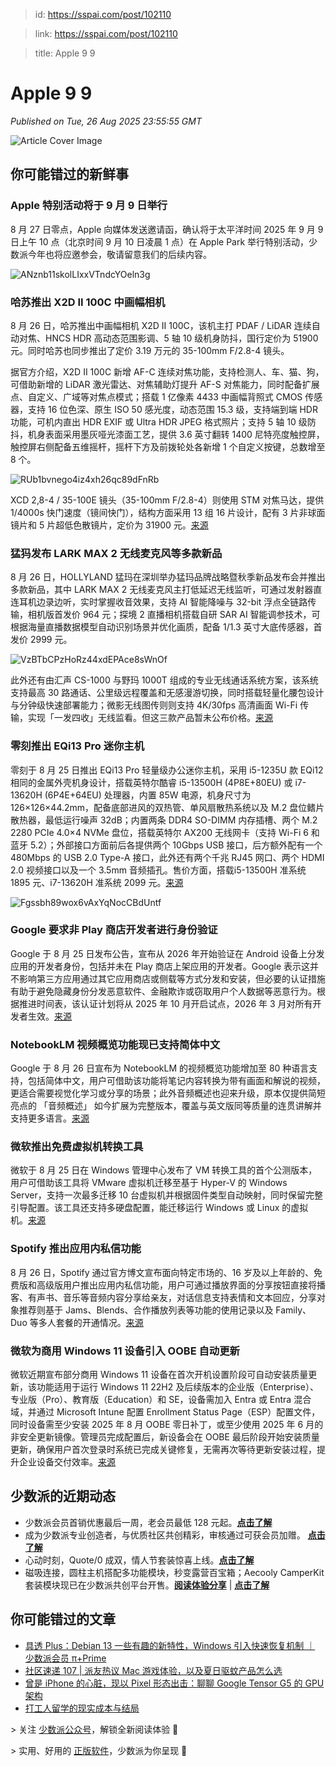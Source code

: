 > id: https://sspai.com/post/102110

> link: https://sspai.com/post/102110

> title: Apple 9 9

# Apple 9 9
_Published on Tue, 26 Aug 2025 23:55:55 GMT_

![Article Cover Image](https://cdnfile.sspai.com/editor/u_/d2muoutb34takuikh2o0)  

你可能错过的新鲜事
---------

### Apple 特别活动将于 9 月 9 日举行

8 月 27 日零点，Apple 向媒体发送邀请函，确认将于太平洋时间 2025 年 9 月 9 日上午 10 点（北京时间 9 月 10 日凌晨 1 点）在 Apple Park 举行特别活动，少数派今年也将应邀参会，敬请留意我们的后续内容。

![ANznb11skolLIxxVTndcYOeln3g](https://cdnfile.sspai.com/editor/u_/d2muovdb34taksv534o0.png?imageView2/2/w/1120/q/90/interlace/1/ignore-error/1/format/webp)

### 哈苏推出 X2D II 100C 中画幅相机

8 月 26 日，哈苏推出中画幅相机 X2D II 100C，该机主打 PDAF / LiDAR 连续自动对焦、HNCS HDR 高动态范围影调、5 轴 10 级机身防抖，国行定价为 51900 元。同时哈苏也同步推出了定价 3.19 万元的 35-100mm F/2.8-4 镜头。

据官方介绍，X2D II 100C 新增 AF-C 连续对焦功能，支持检测人、车、猫、狗，可借助新增的 LiDAR 激光雷达、对焦辅助灯提升 AF-S 对焦能力，同时配备扩展点、自定义、广域等对焦点模式；搭载 1 亿像素 4433 中画幅背照式 CMOS 传感器，支持 16 位色深、原生 ISO 50 感光度，动态范围 15.3 级，支持端到端 HDR 功能，可机内直出 HDR EXIF 或 Ultra HDR JPEG 格式照片；支持 5 轴 10 级防抖，机身表面采用墨灰哑光漆面工艺，提供 3.6 英寸翻转 1400 尼特亮度触控屏，触控屏右侧配备五维摇杆，摇杆下方及前拨轮处各新增 1 个自定义按键，总数增至 8 个。

![RUb1bvnego4iz4xh26qc89dFnRb](https://cdnfile.sspai.com/editor/u_/d2muovlb34taksv534og.png?imageView2/2/w/1120/q/90/interlace/1/ignore-error/1/format/webp)

XCD 2,8-4 / 35-100E 镜头（35-100mm F/2.8-4）则使用 STM 对焦马达，提供 1/4000s 快门速度（镜间快门），结构方面采用 13 组 16 片设计，配有 3 片非球面镜片和 5 片超低色散镜片，定价为 31900 元。[来源](https://www.ithome.com/0/878/212.htm)

### 猛犸发布 LARK MAX 2 无线麦克风等多款新品

8 月 26 日，HOLLYLAND 猛玛在深圳举办猛玛品牌战略暨秋季新品发布会并推出多款新品，其中 LARK MAX 2 无线麦克风主打低延迟无线监听，可通过发射器直连耳机边录边听，实时掌握收音效果，支持 AI 智能降噪与 32-bit 浮点全链路传输，相机版首发价 964 元；探境 2 直播相机搭载自研 SAR AI 智能调参技术，可根据海量直播数据模型自动识别场景并优化画质，配备 1/1.3 英寸大底传感器，首发价 2999 元。

![VzBTbCPzHoRz44xdEPAce8sWnOf](https://cdnfile.sspai.com/editor/u_/d2mup0db34takqj214q0.png?imageView2/2/w/1120/q/90/interlace/1/ignore-error/1/format/webp)

此外还有由汇声 CS-1000 与野玛 1000T 组成的专业无线通话系统方案，该系统支持最高 30 路通话、公里级远程覆盖和无感漫游切换，同时搭载轻量化腰包设计与分钟级快速部署能力；微影无线图传则则支持 4K/30fps 高清画面 Wi-Fi 传输，实现「一发四收」无线监看。但这三款产品暂未公布价格。[来源](https://www.leikeji.com/article/71333)

### 零刻推出 EQi13 Pro 迷你主机

零刻于 8 月 25 日推出 EQi13 Pro 轻量级办公迷你主机，采用 i5-1235U 款 EQi12 相同的金属外壳机身设计，搭载英特尔酷睿 i5-13500H (4P8E+80EU) 或 i7-13620H (6P4E+64EU) 处理器，内置 85W 电源，机身尺寸为 126×126×44.2mm，配备底部进风的双热管、单风扇散热系统以及 M.2 盘位鳍片散热器，最低运行噪声 32dB；内置两条 DDR4 SO-DIMM 内存插槽、两个 M.2 2280 PCIe 4.0×4 NVMe 盘位，搭载英特尔 AX200 无线网卡（支持 Wi-Fi 6 和蓝牙 5.2）；外部接口方面前后各提供两个 10Gbps USB 接口，后方额外配有一个 480Mbps 的 USB 2.0 Type-A 接口，此外还有两个千兆 RJ45 网口、两个 HDMI 2.0 视频接口以及一个 3.5mm 音频插孔。售价方面，搭载i5-13500H 准系统 1895 元、i7-13620H 准系统 2099 元。[来源](https://www.ithome.com/0/877/943.htm)

![Fgssbh89wox6vAxYqNocCBdUntf](https://cdnfile.sspai.com/editor/u_/d2mup0lb34taksv534p0.png?imageView2/2/w/1120/q/90/interlace/1/ignore-error/1/format/webp)

### Google 要求非 Play 商店开发者进行身份验证

Google 于 8 月 25 日发布公告，宣布从 2026 年开始验证在 Android 设备上分发应用的开发者身份，包括并未在 Play 商店上架应用的开发者。Google 表示这并不影响第三方应用通过其它应用商店或侧载等方式分发和安装，但必要的认证措施有助于避免隐藏身份分发恶意软件、金融欺诈或窃取用户个人数据等恶意行为。根据推进时间表，该认证计划将从 2025 年 10 月开启试点，2026 年 3 月对所有开发者生效。[来源](https://android-developers.googleblog.com/2025/08/elevating-android-security.html)

### NotebookLM 视频概览功能现已支持简体中文

Google 于 8 月 26 日宣布为 NotebookLM 的视频概览功能增加至 80 种语言支持，包括简体中文，用户可借助该功能将笔记内容转换为带有画面和解说的视频，更适合需要视觉化学习或分享的场景；此外音频概述也迎来升级，原本仅提供简短亮点的 「音频概述」 如今扩展为完整版本，覆盖与英文版同等质量的连贯讲解并支持更多语言。[来源](https://blog.google/technology/google-labs/notebook-lm-audio-video-overviews-more-languages-longer-content/)

### 微软推出免费虚拟机转换工具

微软于 8 月 25 日在 Windows 管理中心发布了 VM 转换工具的首个公测版本，用户可借助该工具将 VMware 虚拟机迁移至基于 Hyper-V 的 Windows Server，支持一次最多迁移 10 台虚拟机并根据固件类型自动映射，同时保留完整引导配置。该工具还支持多硬盘配置，能迁移运行 Windows 或 Linux 的虚拟机。[来源](https://m.ithome.com/html/877991.htm)

### Spotify 推出应用内私信功能

8 月 26 日，Spotify 通过官方博文宣布面向特定市场的、16 岁及以上年龄的、免费版和高级版用户推出应用内私信功能，用户可通过播放界面的分享按钮直接将播客、有声书、音乐等音频内容分享给亲友，对话信息支持表情和文本回应，分享对象推荐则基于 Jams、Blends、合作播放列表等功能的使用记录以及 Family、Duo 等多人套餐的开通情况。[来源](https://newsroom.spotify.com/2025-08-26/introducing-messages-a-new-way-to-share-what-you-love-on-spotify-with-friends-and-family/)

### 微软为商用 Windows 11 设备引入 OOBE 自动更新

微软近期宣布部分商用 Windows 11 设备在首次开机设置阶段可自动安装质量更新，该功能适用于运行 Windows 11 22H2 及后续版本的企业版（Enterprise）、专业版（Pro）、教育版（Education）和 SE，设备需加入 Entra 或 Entra 混合域，并通过 Microsoft Intune 配置 Enrollment Status Page（ESP）配置文件，同时设备需至少安装 2025 年 8 月 OOBE 零日补丁，或至少使用 2025 年 6 月的非安全更新镜像。管理员完成配置后，新设备会在 OOBE 最后阶段开始安装质量更新，确保用户首次登录时系统已完成关键修复，无需再次等待更新安装过程，提升企业设备交付效率。[来源](https://www.neowin.net/news/windows-11-can-now-automatically-install-updates-for-some-customers-during-oobe/)

少数派的近期动态
--------

-   少数派会员首销优惠最后一周，老会员最低 128 元起。[**点击了解**](https://sspai.com/post/101440)
-   成为少数派专业创造者，与优质社区共创精彩，审核通过可获会员加赠。 [**点击了解**](https://sspai.com/page/verified/)
-   心动时刻，Quote/0 成双，情人节套装惊喜上线。[**点击了解**](https://sspai.com/create/quote0)
-   磁吸连接，圆柱主机搭配多功能模块，秒变露营百宝箱；Aecooly CamperKit 套装模块现已在少数派共创平台开售。[**阅读体验分享**](https://sspai.com/post/101237) | [**点击了解**](https://sspai.com/product/61)

你可能错过的文章
--------

-   [具透 Plus：Debian 13 一些有趣的新特性，Windows 引入快速恢复机制 ｜ 少数派会员 π+Prime](https://sspai.com/prime/story/inside-release-notes-250826)
-   [社区速递 107 | 派友热议 Mac 游戏体验，以及夏日驱蚊产品怎么选](https://sspai.com/post/102100)
-   [曾是 iPhone 的心脏，现以 Pixel 形态出击：聊聊 Google Tensor G5 的 GPU 架构](https://sspai.com/post/101859)
-   [打工人留学的现实成本与结局](https://sspai.com/post/101882)

\> 关注 [少数派公众号](https://sspai.com/s/J71e)，解锁全新阅读体验 📰

\> 实用、好用的 [正版软件](https://sspai.com/mall)，少数派为你呈现 🚀
